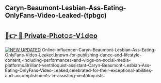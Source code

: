## Caryn-Beaumont-Lesbian-Ass-Eating-OnlyFans-Video-Leaked-(tpbgc)


# <h2><a href="https://mediaupload.pro?-19M">🔗👉 🔴 Private-P𝚑ot𝚘𝚜-V𝚒d𝚎o</a></h2>

[![NEW UPDATED](https://i.imgur.com/0qMVB7G.gif)](https://mediaupload.pro?-19M)
Online-influencer-Caryn-Beaumont-Lesbian-Ass-Eating-OnlyFans-Video-Leaked,known-for-publishing-dance-and-lifestyle-content,-including-performances-and-vlogs-on-social-media-platforms.Brilliant-ventriloquist-assistant-Caryn-Beaumont-Lesbian-Ass-Eating-OnlyFans-Video-Leaked,celebrated-for-their-exceptional-abilities-and-accomplishments-in-assisting-ventriloquists.  